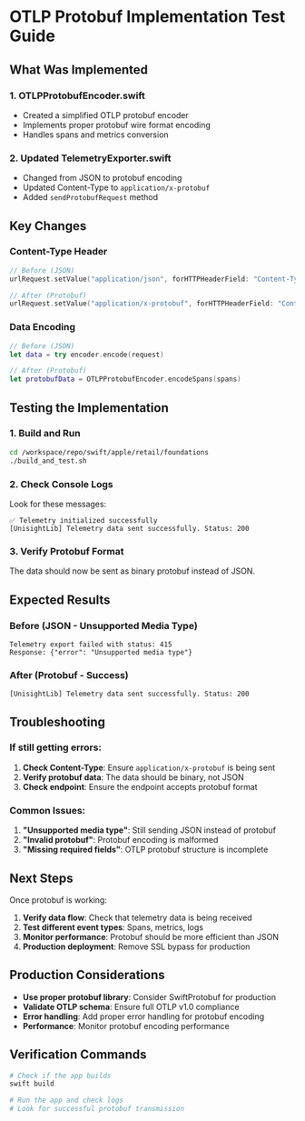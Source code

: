 # OTLP Protobuf Implementation Test Guide

## What Was Implemented

### 1. OTLPProtobufEncoder.swift
- Created a simplified OTLP protobuf encoder
- Implements proper protobuf wire format encoding
- Handles spans and metrics conversion

### 2. Updated TelemetryExporter.swift
- Changed from JSON to protobuf encoding
- Updated Content-Type to `application/x-protobuf`
- Added `sendProtobufRequest` method

## Key Changes

### Content-Type Header
```swift
// Before (JSON)
urlRequest.setValue("application/json", forHTTPHeaderField: "Content-Type")

// After (Protobuf)
urlRequest.setValue("application/x-protobuf", forHTTPHeaderField: "Content-Type")
```

### Data Encoding
```swift
// Before (JSON)
let data = try encoder.encode(request)

// After (Protobuf)
let protobufData = OTLPProtobufEncoder.encodeSpans(spans)
```

## Testing the Implementation

### 1. Build and Run
```bash
cd /workspace/repo/swift/apple/retail/foundations
./build_and_test.sh
```

### 2. Check Console Logs
Look for these messages:
```
✅ Telemetry initialized successfully
[UnisightLib] Telemetry data sent successfully. Status: 200
```

### 3. Verify Protobuf Format
The data should now be sent as binary protobuf instead of JSON.

## Expected Results

### Before (JSON - Unsupported Media Type)
```
Telemetry export failed with status: 415
Response: {"error": "Unsupported media type"}
```

### After (Protobuf - Success)
```
[UnisightLib] Telemetry data sent successfully. Status: 200
```

## Troubleshooting

### If still getting errors:

1. **Check Content-Type**: Ensure `application/x-protobuf` is being sent
2. **Verify protobuf data**: The data should be binary, not JSON
3. **Check endpoint**: Ensure the endpoint accepts protobuf format

### Common Issues:

1. **"Unsupported media type"**: Still sending JSON instead of protobuf
2. **"Invalid protobuf"**: Protobuf encoding is malformed
3. **"Missing required fields"**: OTLP protobuf structure is incomplete

## Next Steps

Once protobuf is working:

1. **Verify data flow**: Check that telemetry data is being received
2. **Test different event types**: Spans, metrics, logs
3. **Monitor performance**: Protobuf should be more efficient than JSON
4. **Production deployment**: Remove SSL bypass for production

## Production Considerations

- **Use proper protobuf library**: Consider SwiftProtobuf for production
- **Validate OTLP schema**: Ensure full OTLP v1.0 compliance
- **Error handling**: Add proper error handling for protobuf encoding
- **Performance**: Monitor protobuf encoding performance

## Verification Commands

```bash
# Check if the app builds
swift build

# Run the app and check logs
# Look for successful protobuf transmission
```